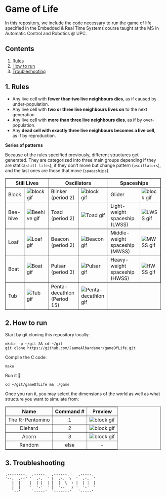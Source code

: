 <!-- Readme file made by Kuntaro -->

# Game of Life

In this repository, we include the code necessary to run the game of life specified in the Embedded & Real Time Systems course taught at the MS in Automatic Control and Robotics @ UPC.

## Contents

1. [Rules](#1-rules)
2. [How to run](#2-how-to-run)
3. [Troubleshooting](#3-troubleshooting)

## 1. Rules

- Any live cell with **fewer than two live neighbours dies**, as if caused by under-population.
- Any live cell with **two or three live neighbours lives on** to the next generation
- Any live cell with **more than three live neighbours dies**, as if by over-population.
- Any **dead cell with exactly three live neighbours becomes a live cell**, as if by reproduction.

**Series of patterns**

Because of the rules specified previously, different structures get generated. They are categorized into three main groups depending if they are static(`still lifes`), if they don't move but change pattern (`oscillators`), and the last ones are those that move (`spaceships`).

<center>
<table border= 1px width  ="70%">
    <thead>
        <tr> 
            <th colspan=2><center>Still Lives</th>
            <th colspan=2><center>Oscillators</th>
            <th colspan=2><center>Spaceships</th>
        </tr>
    </thead>
    <tbody>
        <tr>
            <td>Block</td>
            <td><img alt="block gif" src="https://upload.wikimedia.org/wikipedia/commons/9/96/Game_of_life_block_with_border.svg" />
            </td>
            <td>Blinker (period 2)</td>
            <td><img alt="block gif" src="https://upload.wikimedia.org/wikipedia/commons/9/95/Game_of_life_blinker.gif" />
            </td>
            <td>Glider</td>
            <td><img alt="block gif" src="https://upload.wikimedia.org/wikipedia/commons/f/f2/Game_of_life_animated_glider.gif" />
            </td>
        </tr>
        <!-- Row 2 -->
        <tr> 
            <td>Bee-hive</td>
            <td><img alt="Beehive gif" src="https://upload.wikimedia.org/wikipedia/commons/6/67/Game_of_life_beehive.svg" />
            </td>
            <td>Toad (period 2)</td>
            <td><img alt="Toad gif" src="https://upload.wikimedia.org/wikipedia/commons/1/12/Game_of_life_toad.gif" />
            </td>
            <td>Light-weight spaceship (LWSS)</td>
            <td><img alt="LWSS gif" src="https://upload.wikimedia.org/wikipedia/commons/3/37/Game_of_life_animated_LWSS.gif" />
            </td>
        </tr>
        <!-- Row 3 -->
        <tr>
            <td>Loaf</td>
            <td><img alt="Loaf gif" src="https://upload.wikimedia.org/wikipedia/commons/f/f4/Game_of_life_loaf.svg" />
            </td>
            <td>Beacon (period 2)</td>
            <td><img alt="Beacon gif" src="https://upload.wikimedia.org/wikipedia/commons/1/1c/Game_of_life_beacon.gif" />
            </td>
            <td>Middle-weight spaceship (MWSS)</td>
            <td><img alt="MWSS gif" src="https://upload.wikimedia.org/wikipedia/commons/4/4e/Animated_Mwss.gif" />
            </td>
        </tr>
        <!-- Row 4 -->
        <tr>
            <td>Boat</td>
            <td><img alt="Boat gif" src="https://upload.wikimedia.org/wikipedia/commons/7/7f/Game_of_life_boat.svg" />
            </td>
            <td>Pulsar (period 3)</td>
            <td><img alt="Pulsar gif" src="https://upload.wikimedia.org/wikipedia/commons/0/07/Game_of_life_pulsar.gif" />
            </td>
            <td>Heavy-weight spaceship (HWSS) </td>
            <td><img alt="HWSS gif" src="https://upload.wikimedia.org/wikipedia/commons/4/4f/Animated_Hwss.gif" />
            </td>
        </tr>
        <!-- Row 5 -->
        <tr>
            <td>Tub</td>
            <td><img alt="Tub gif" src="https://upload.wikimedia.org/wikipedia/commons/3/31/Game_of_life_flower.svg" />
            </td>
            <td>Penta-decathlon (Period 15)</td>
            <td><img alt="Penta-decathlon gif" src="https://upload.wikimedia.org/wikipedia/commons/f/fb/I-Column.gif" />
            </td>
        </tr>
    </tbody>
</table>
</center>


## 2. How to run
Start by git cloning this repository locally:
```
mkdir -p ~/git && cd ~/git
git clone https://github.com/JaumeAlbardaner/gameOfLife.git
```

Compile the C code:
```
make
```

Run it :tada:
``` 
cd ~/git/gameOfLife && ./game
```

Once you run it, you may select the dimensions of the world as well as what structure you want to simulate from:

<center>
<table border= 1px>
    <thead>
        <tr> 
            <th><center>Name</th>
            <th><center>Command #</th>
            <th><center>Preview</th>
        </tr>
    </thead>
    <tbody>
        <tr>
            <td><center>The R-Pentomino</td>
            <td><center>1</td>
            <td><center><img alt="block gif" src="https://upload.wikimedia.org/wikipedia/commons/1/1c/Game_of_life_fpento.svg" />
            </td>
        </tr>
        <tr>
            <td><center>Diehard</td>
            <td><center>2</td>
            <td><center><img alt="block gif" src="https://upload.wikimedia.org/wikipedia/commons/9/99/Game_of_life_diehard.svg" />
            </td>
        </tr>
        <tr>
            <td><center>Acorn</td>
            <td><center>3</td>
            <td><center><img alt="block gif" src="https://upload.wikimedia.org/wikipedia/commons/b/b9/Game_of_life_acorn.svg" />
            </td>
        </tr>
        <tr>
            <td><center>Random</td>
            <td><center>else</td>
            <td><center>-
            </td>
        </tr>
    </tbody>
</table>
</center>

## 3. Troubleshooting

```
,--------.  ,-----.  ,------.    ,-----.  
'--.  .--' '  .-.  ' |  .-.  \  '  .-.  ' 
   |  |    |  | |  | |  |  \  : |  | |  | 
   |  |    '  '-'  ' |  '--'  / '  '-'  ' 
   `--'     `-----'  `-------'   `-----'  
```